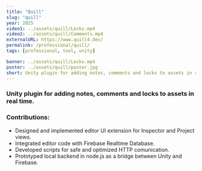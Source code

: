 ```yaml
---
title: "Quill"
slug: "quill"
year: 2025
video1: ../assets/quill/Locks.mp4
video2: ../assets/quill/Comments.mp4
externalURL: https://www.quill4.dev/
permalink: /professional/quill/
tags: [professional, tool, unity]

banner: ../assets/quill/Locks.mp4
poster: ../assets/quill/poster.jpg
short: Unity plugin for adding notes, comments and locks to assets in real time.
---
```


### Unity plugin for adding notes, comments and locks to assets in real time.

### Contributions:
* Designed and implemented editor UI extension for Inspector and Project views.
* Integrated editor code with Firebase Realtime Database.
* Developed scripts for safe and optimized HTTP comunication.
* Prototyped local backend in node.js as a bridge between Unity and Firebase.